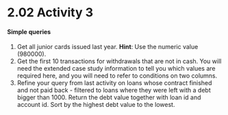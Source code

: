 # 2.02 Activity 3

#### Simple queries

1. Get all junior cards issued last year. **Hint**: Use the numeric value (980000).
2. Get the first 10 transactions for withdrawals that are not in cash. You will need the extended case study information to tell you which values are required here, and you will need to refer to conditions on two columns.
3. Refine your query from last activity on loans whose contract finished and not paid back - filtered to loans where they were left with a debt bigger than 1000. Return the debt value together with loan id and account id. Sort by the highest debt value to the lowest.
